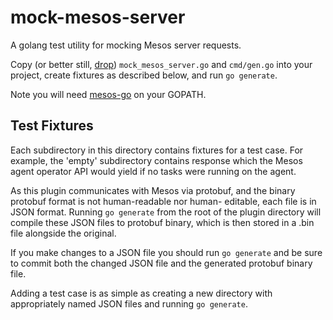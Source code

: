 # mock-mesos-server

A golang test utility for mocking Mesos server requests. 

Copy (or better still, [drop](https://github.com/matryer/drop)) `mock_mesos_server.go` and `cmd/gen.go` into your
project, create fixtures as described below, and run `go generate`. 

Note you will need [mesos-go](https://github.com/mesos/mesos-go) on your GOPATH. 

## Test Fixtures

Each subdirectory in this directory contains fixtures for a test case. For example, the 'empty' subdirectory contains
response which the Mesos agent operator API would yield if no tasks were running on the agent. 

As this plugin communicates with Mesos via protobuf, and the binary protobuf format is not human-readable nor human-
editable, each file is in JSON format. Running `go generate` from the root of the plugin directory will compile these
JSON files to protobuf binary, which is then stored in a .bin file alongside the original. 

If you make changes to a JSON file you should run `go generate` and be sure to commit both the changed JSON file and 
the generated protobuf binary file. 

Adding a test case is as simple as creating a new directory with appropriately named JSON files and running `go
generate`. 



